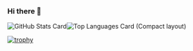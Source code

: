 ### Hi there 👋
![GitHub Stats Card](https://github-readme-stats-tau-mauve.vercel.app/api?username=waruru&count_private=true&show_icons=true&theme=dracula)![Top Languages Card (Compact layout)](https://github-readme-stats-tau-mauve.vercel.app/api/top-langs/?username=waruru&layout=compact&count_private=true&theme=dracula)

[![trophy](https://github-profile-trophy-five.vercel.app/?username=waruru&theme=onedark&column=8)](https://github.com/ryo-ma/github-profile-trophy)

<!--
**waruru/waruru** is a ✨ _special_ ✨ repository because its `README.md` (this file) appears on your GitHub profile.

Here are some ideas to get you started:

- 🔭 I’m currently working on ...
- 🌱 I’m currently learning ...
- 👯 I’m looking to collaborate on ...
- 🤔 I’m looking for help with ...
- 💬 Ask me about ...
- 📫 How to reach me: ...
- 😄 Pronouns: ...
- ⚡ Fun fact: ...
-->
